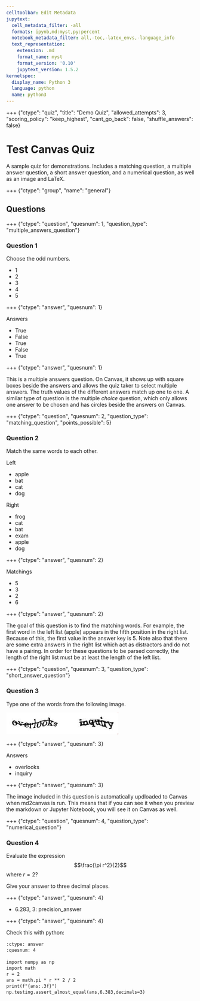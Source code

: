 ```yaml
---
celltoolbar: Edit Metadata
jupytext:
  cell_metadata_filter: -all
  formats: ipynb,md:myst,py:percent
  notebook_metadata_filter: all,-toc,-latex_envs,-language_info
  text_representation:
    extension: .md
    format_name: myst
    format_version: '0.10'
    jupytext_version: 1.5.2
kernelspec:
  display_name: Python 3
  language: python
  name: python3
---
```


+++ {"ctype": "quiz", "title": "Demo Quiz", "allowed_attempts": 3, "scoring_policy": "keep_highest", "cant_go_back": false, "shuffle_answers": false}

# Test Canvas Quiz
A sample quiz for demonstrations. Includes a matching question, a multiple answer question, a short answer question, and a numerical question, as well as an image and LaTeX.

+++ {"ctype": "group", "name": "general"}

## Questions

+++ {"ctype": "question", "quesnum": 1, "question_type": "multiple_answers_question"}

### Question 1
Choose the odd numbers.

* 1
* 2
* 3
* 4
* 5

+++ {"ctype": "answer", "quesnum": 1}

Answers
* True
* False
* True
* False
* True

+++ {"ctype": "answer", "quesnum": 1}

This is a multiple answers question. On Canvas, it shows up with square boxes beside the answers and allows the quiz taker to select multiple answers. The truth values of the different answers match up one to one. A similar type of question is the multiple *choice* question, which only allows one answer to be chosen and has circles beside the answers on Canvas.

+++ {"ctype": "question", "quesnum": 2, "question_type": "matching_question", "points_possible": 5}

### Question 2
Match the same words to each other.

Left

* apple
* bat
* cat
* dog

Right

* frog
* cat
* bat
* exam
* apple
* dog

+++ {"ctype": "answer", "quesnum": 2}

Matchings

* 5
* 3
* 2
* 6

+++ {"ctype": "answer", "quesnum": 2}

The goal of this question is to find the matching words. For example, the first word in the left list (apple) appears in the fifth position in the right list. Because of this, the first value in the answer key is 5. Note also that there are some extra answers in the right list which act as distractors and do not have a pairing. In order for these questions to be parsed correctly, the length of the right list must be at least the length of the left list.

+++ {"ctype": "question", "quesnum": 3, "question_type": "short_answer_question"}

### Question 3
Type one of the words from the following image.

![text](media/captcha.png)

+++ {"ctype": "answer", "quesnum": 3}

Answers
* overlooks
* inquiry

+++ {"ctype": "answer", "quesnum": 3}

The image included in this question is automatically updloaded to Canvas when md2canvas is run. This means that if you can see it when you preview the markdown or Jupyter Notebook, you will see it on Canvas as well.

+++ {"ctype": "question", "quesnum": 4, "question_type": "numerical_question"}

### Question 4
Evaluate the expression $$\frac{\pi r^2}{2}$$ where $r = 2$?

Give your answer to three decimal places.

+++ {"ctype": "answer", "quesnum": 4}

* 6.283, 3: precision_answer

+++ {"ctype": "answer", "quesnum": 4}

Check this with python:

```{code-cell} ipython3
:ctype: answer
:quesnum: 4

import numpy as np
import math
r = 2
ans = math.pi * r ** 2 / 2
print(f"{ans:.3f}")
np.testing.assert_almost_equal(ans,6.383,decimals=3)
```
